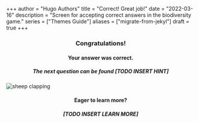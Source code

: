 +++
author = "Hugo Authors"
title = "Correct! Great job!"
date = "2022-03-16"
description = "Screen for accepting correct answers in the biodiversity game."
series = ["Themes Guide"]
aliases = ["migrate-from-jekyl"]
draft = true
+++

### <center> Congratulations! </center>
#### <center> Your answer was correct. </center>
##### <center> The next question can be found [TODO INSERT HINT] </center>


<img src="../images/sheep_clapping.gif" alt="sheep clapping" /> 
<!--more-->

#### <center> Eager to learn more? </center>

##### <center> [TODO INSERT LEARN MORE] </center>

